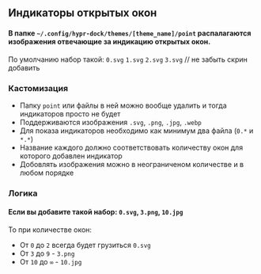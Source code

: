 ## Индикаторы открытых окон
#### В папке `~/.config/hypr-dock/themes/[theme_name]/point` распалагаются изображения отвечающие за индикацию открытых окон.
По умолчанию набор такой: `0.svg` `1.svg` `2.svg` `3.svg`
// не забыть скрин добавить

### Кастомизация
- Папку `point` или файлы в ней можно вообще удалить и тогда индикаторов просто не будет
- Поддерживаются изображения `.svg`, `.png`, `.jpg`, `.webp`
- Для показа индикаторов необходимо как минимум два файла (`0.*` и `*.*`)
- Название каждого должно соответствовать количеству окон для которого добавлен индикатор
- Добовлять изображения можно в неограниченом количестве и в любом порядке

### Логика
#### Если вы добавите такой набор: `0.svg`, `3.png`, `10.jpg`
То при количестве окон:
- От `0` до `2` всегда будет грузиться `0.svg`
- От `3` до `9` - `3.png`
- От `10` до `∞` - `10.jpg`
